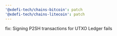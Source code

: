 ```yaml
---
'@xdefi-tech/chains-bitcoin': patch
'@xdefi-tech/chains-litecoin': patch
---
```


fix: Signing P2SH transactions for UTXO Ledger fails
